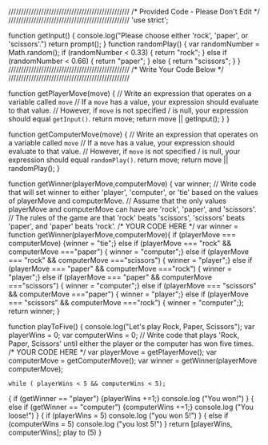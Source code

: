 ////////////////////////////////////////////////
/*   Provided Code - Please Don't Edit   */
////////////////////////////////////////////////
'use strict';

function getInput() {
    console.log("Please choose either 'rock', 'paper', or 'scissors'.")
    return prompt();
}
function randomPlay() {
    var randomNumber = Math.random();
    if (randomNumber < 0.33) {
        return "rock";
    } else if (randomNumber < 0.66) {
        return "paper";
    } else {
        return "scissors";
    }
}
////////////////////////////////////////////////
/*           Write Your Code Below            */
////////////////////////////////////////////////

function getPlayerMove(move) {
    // Write an expression that operates on a variable called `move`
    // If a `move` has a value, your expression should evaluate to that value.
    // However, if `move` is not specified / is null, your expression should equal `getInput()`.
    return move;
    return move || getInput();
}
}

function getComputerMove(move) {
    // Write an expression that operates on a variable called `move`
    // If a `move` has a value, your expression should evaluate to that value.
    // However, if `move` is not specified / is null, your expression should equal `randomPlay()`.
    return move;
    return move || randomPlay();
}

function getWinner(playerMove,computerMove) {
    var winner;
    // Write code that will set winner to either 'player', 'computer', or 'tie' based on the values of playerMove and computerMove.
    // Assume that the only values playerMove and computerMove can have are 'rock', 'paper', and 'scissors'.
    // The rules of the game are that 'rock' beats 'scissors', 'scissors' beats 'paper', and 'paper' beats 'rock'.
    /* YOUR CODE HERE */
    var winner = function getWinner(playerMove,computerMove){
	if (playerMove === computerMove) 
	{winner = "tie";}
else if (playerMove === "rock" && computerMove ==="paper")
	{ winner = "computer";}
else if (playerMove === "rock" && computerMove ==="scissors")
	{ winner = "player";}
else if (playerMove === "paper" && computerMove ==="rock")
	{ winner = "player";}
else if (playerMove === "paper" && computerMove ==="scissors")
	{ winner = "computer";}
else if (playerMove === "scissors" && computerMove ==="paper")
	{ winner = "player";}
else if (playerMove === "scissors" && computerMove ==="rock")
	{ winner = "computer";};
    return winner;
}

function playToFive() {
    console.log("Let's play Rock, Paper, Scissors");
    var playerWins = 0;
    var computerWins = 0;
    // Write code that plays 'Rock, Paper, Scissors' until either the player or the computer has won five times.
    /* YOUR CODE HERE */
    var playerMove = getPlayerMove();
    var computerMove = getComputerMove();
    var winner = getWinner(playerMove computerMove);
    
    while ( playerWins < 5 && computerWins < 5);
{ 
    if (getWinner == "player") {playerWins +=1;}
    console.log ("You won!")
}
{
    else if (getWinner == "computer") {computerWins +=1;}
    console.log ("You loose!")
}
{
    if (playerWins = 5)
    console.log ("you won 5!")
}
{
	else if (computerWins = 5)
	console.log ("you lost 5!")
}
    return [playerWins, computerWins];
    play to (5)
}



